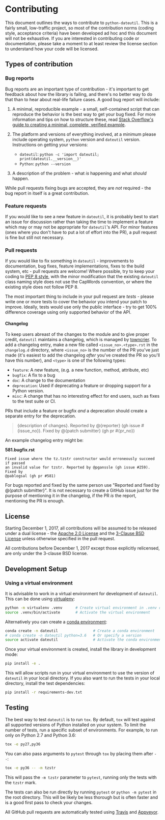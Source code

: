 # Contributing

This document outlines the ways to contribute to `python-dateutil`. This is a fairly small, low-traffic project, so most of the contribution norms (coding style, acceptance criteria) have been developed ad hoc and this document will not be exhaustive. If you are interested in contributing code or documentation, please take a moment to at least review the license section to understand how your code will be licensed.

## Types of contribution

### Bug reports
Bug reports are an important type of contribution - it's important to get feedback about how the library is failing, and there's no better way to do that than to hear about real-life failure cases. A good bug report will include:

1. A minimal, reproducible example - a small, self-contained script that can reproduce the behavior is the best way to get your bug fixed. For more information and tips on how to structure these, read [Stack Overflow's guide to creating a minimal, complete, verified example](https://stackoverflow.com/help/mcve).

2. The platform and versions of everything involved, at a minimum please include operating system, `python` version and `dateutil` version. Instructions on getting your versions:
    - `dateutil`: `python -c 'import dateutil; print(dateutil.__version__)'`
    - `Python`: `python --version`

3. A description of the problem - what *is* happening and what *should* happen.

While pull requests fixing bugs are accepted, they are *not* required - the bug report in itself is a great contribution.

### Feature requests

If you would like to see a new feature in `dateutil`, it is probably best to start an issue for discussion rather than taking the time to implement a feature which may or may not be appropriate for `dateutil`'s API. For minor features (ones where you don't have to put a lot of effort into the PR), a pull request is fine but still not necessary.

### Pull requests

If you would like to fix something in `dateutil` -  improvements to documentation, bug fixes, feature implementations, fixes to the build system, etc - pull requests are welcome! Where possible, try to keep your coding to [PEP 8 style](https://www.python.org/dev/peps/pep-0008/), with the minor modification that the existing `dateutil` class naming style does not use the CapWords convention, or where the existing style does not follow PEP 8.

The most important thing to include in your pull request are *tests* - please write one or more tests to cover the behavior you intend your patch to improve. Ideally, tests would use only the public interface - try to get 100% difference coverage using only supported behavior of the API.

#### Changelog
To keep users abreast of the changes to the module and to give proper credit, `dateutil` maintains a changelog, which is managed by [towncrier](https://github.com/hawkowl/towncrier). To add a changelog entry, make a new file called `<issue_no>.<type>.rst` in the `changelog.d` directory, where `<issue_no>` is the number of the PR you've just made (it's easiest to add the changelog *after* you've created the PR so you'll have this number), and `<type>` is one of the following types:

- `feature`: A new feature, (e.g. a new function, method, attribute, etc)
- `bugfix`: A fix to a bug
- `doc`: A change to the documentation
- `deprecation`: Used if deprecating a feature or dropping support for a Python version.
- `misc`: A change that has no interesting effect for end users, such as fixes to the test suite or CI.

PRs that include a feature or bugfix *and* a deprecation should create a separate entry for the deprecation.



> {description of changes}. Reported by @{reporter} (gh issue #{issue\_no}). Fixed by @{patch submitter} (gh pr #{pr\_no})

An example changelog entry might be:

**581.bugfix.rst**
```
Fixed issue where the tz.tzstr constructor would erroneously succeed if passed
an invalid value for tzstr. Reported by @pganssle (gh issue #259). Fixed by
@pablogsal (gh pr #581)
```

For bugs reported and fixed by the same person use "Reported and fixed by @{patch submitter}". It is not necessary to create a GitHub issue just for the purpose of mentioning it in the changelog, if the PR *is* the report, mentioning the PR is enough.

## License

Starting December 1, 2017, all contributions will be assumed to be released under a dual license - the [Apache 2.0 License](https://www.apache.org/licenses/LICENSE-2.0) and the [3-Clause BSD License](https://opensource.org/licenses/BSD-3-Clause) unless otherwise specified in the pull request.

All contributions before December 1, 2017 except those explicitly relicensed, are only under the 3-clause BSD license.


## Development Setup

### Using a virtual environment

It is advisable to work in a virtual environment for development of `dateutil`. This can be done using [virtualenv](https://virtualenv.pypa.io):

```bash
python -m virtualenv .venv      # Create virtual environment in .venv directory
source .venv/bin/activate       # Activate the virtual environment
```

Alternatively you can create a [conda environment](https://conda.io/docs/user-guide/tasks/manage-environments.html):

```bash
conda create -n dateutil                # Create a conda environment
# conda create -n dateutil python=3.6   # Or specify a version
source activate dateutil                # Activate the conda environment
```

Once your virtual environment is created, install the library in development mode:

```bash
pip install -e .
```

This will allow scripts run in your virtual environment to use the version of `dateutil` in your local directory. If you also want to run the tests in your local directory, install the test dependencies:

```bash
pip install -r requirements-dev.txt
```

## Testing

The best way to test `dateutil` is to run `tox`. By default, `tox` will test against all supported versions of Python installed on your system. To limit the number of tests, run a specific subset of environments. For example, to run only on Python 2.7 and Python 3.6:

```bash
tox -e py27,py36
```

You can also pass arguments to `pytest` through `tox` by placing them after `--`:

```bash
tox -e py36 -- -m tzstr
```

This will pass the `-m tzstr` parameter to `pytest`, running only the tests with the `tzstr` mark.

The tests can also be run directly by running `pytest` or `python -m pytest` in the root directory. This will be likely be less thorough but is often faster and is a good first pass to check your changes.

All GitHub pull requests are automatically tested using [Travis](https://travis-ci.org/dateutil/dateutil/) and [Appveyor](https://ci.appveyor.com/project/dateutil/dateutil).
